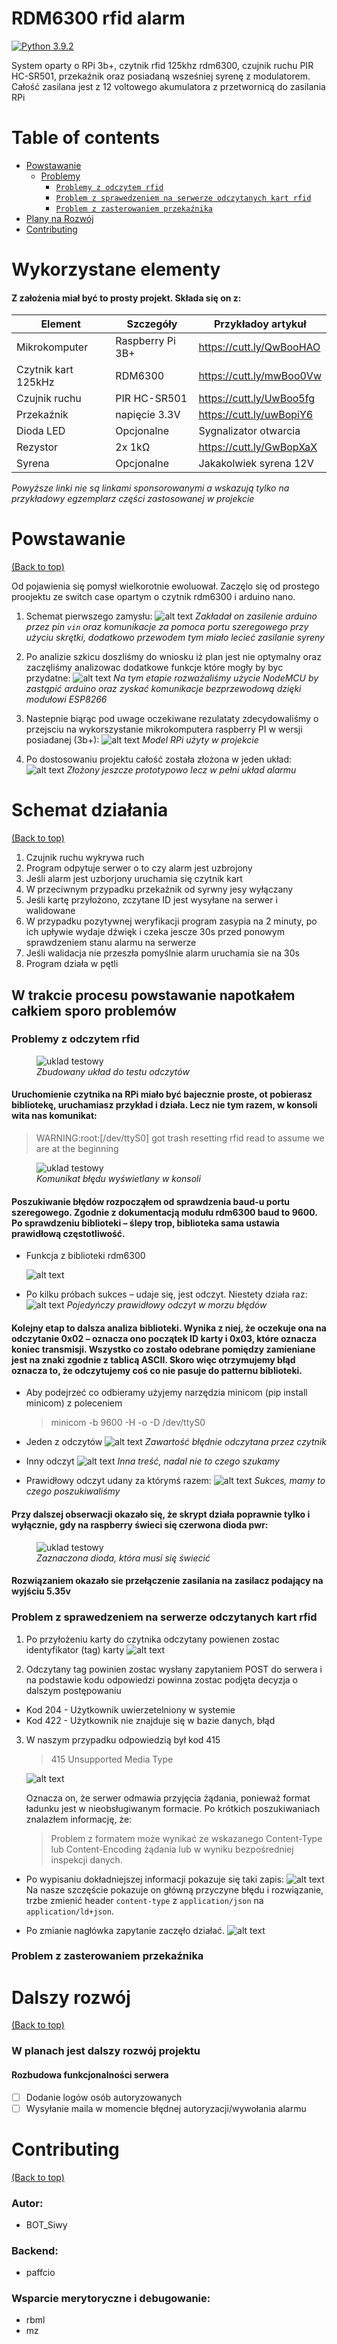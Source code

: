 # RDM6300 rfid alarm 

[![Python 3.9.2](https://img.shields.io/badge/python-3.9-blue.svg)](https://www.python.org/downloads/release/python-392/)

System oparty o RPi 3b+, czytnik rfid 125khz rdm6300, czujnik ruchu PIR HC-SR501, przekaźnik oraz posiadaną wsześniej syrenę z modulatorem. Całość zasilana jest z 12 voltowego akumulatora z przetwornicą do zasilania RPi 

# Table of contents

- [Powstawanie](#Powstawanie)
  - [Problemy](#w-trakcie-procesu-powstawanie-napotkałem-całkiem-sporo-problemów)
    - [`Problemy z odczytem rfid`](#problemy-z-odczytem-rfid)
    - [`Problem z sprawedzeniem na serwerze odczytanych kart rfid`](#problem-z-sprawedzeniem-na-serwerze-odczytanych-kart-rfid)
    - [`Problem z zasterowaniem przekaźnika`](#problem-z-zasterowaniem-przekaźnika)
- [Plany na Rozwój](#dalszy-rozwój)
- [Contributing](#contributing)

# Wykorzystane elementy
#### Z założenia miał być to prosty projekt. Składa się on z:
| Element      | Szczegóły | Przykładoy artykuł| 
| ----------- | ----------- | -----------------|
| Mikrokomputer      | Raspberry Pi 3B+       |https://cutt.ly/QwBooHAO|
| Czytnik kart 125kHz  | RDM6300        |https://cutt.ly/mwBoo0Vw|
|Czujnik ruchu| PIR HC-SR501      |https://cutt.ly/UwBoo5fg|
|Przekaźnik| napięcie 3.3V       |https://cutt.ly/uwBopiY6|
|Dioda LED|Opcjonalne|Sygnalizator otwarcia|
|Rezystor|2x 1kΩ|https://cutt.ly/GwBopXaX|
|Syrena|Opcjonalne|Jakakolwiek syrena 12V|

*Powyższe linki nie są linkami sponsorowanymi a wskazują tylko na przykładowy egzemplarz części zastosowanej w projekcie*


# Powstawanie

[(Back to top)](#table-of-contents)

Od pojawienia się pomysł wielkorotnie ewoluował. Zaczęlo się od prostego proojektu ze switch case opartym o czytnik rdm6300 i arduino nano. 

1. Schemat pierwszego zamysłu:
![alt text](Media/schem1.png)
    *Zakładał on zasilenie arduino przez pin `vin` oraz komunikacje za pomoca portu szeregowego przy użyciu skrętki, dodatkowo przewodem tym miało lecieć zasilanie syreny*

2. Po analizie szkicu doszliśmy do wniosku iż plan jest nie optymalny oraz zaczęliśmy analizowac dodatkowe funkcje które mogły by byc przydatne:
![alt text](Media/oprogramowanie.drawio.png)
    *Na tym etapie rozważaliśmy użycie NodeMCU by zastąpić arduino oraz zyskać komunikacje bezprzewodową dzięki modułowi ESP8266*

3. Nastepnie biąrąc pod uwage oczekiwane rezulataty zdecydowaliśmy o przejsciu na wykorszystanie mikrokomputera raspberry PI w wersji posiadanej (3b+):
![alt text](Media/rpi3+0.png)
*Model RPi użyty w projekcie*
4. Po dostosowaniu projektu całość została złożona w jeden układ:
![alt text](Media/427790875_3616735938541533_3556004323310461416_n.jpg)
*Złożony jeszcze prototypowo lecz w pełni układ alarmu*


# Schemat działania

[(Back to top)](#table-of-contents)

1. Czujnik ruchu wykrywa ruch
2. Program odpytuje serwer o to czy alarm jest uzbrojony
3. Jeśli alarm jest uzborjony uruchamia się czytnik kart
4. W przeciwnym przypadku przekaźnik od syrwny jesy wyłączany
5. Jeśli kartę przyłożono, zczytane ID jest wysyłane na serwer i walidowane
6. W przypadku pozytywnej weryfikacji program zasypia na 2 minuty, po ich upływie wydaje dźwięk i czeka jescze 30s przed ponowym sprawdzeniem stanu alarmu na serwerze
7. Jeśli walidacja nie przeszła pomyślnie alarm uruchamia sie na 30s
8. Program działa w pętli 
## W trakcie procesu powstawanie napotkałem całkiem sporo problemów

### Problemy z odczytem rfid

<figure>
    <img src="Media/Zrzut ekranu 2024-02-17 222455.png"
         alt="uklad testowy">
    <figcaption><i>Zbudowany układ do testu odczytów</i></figcaption>
</figure>

#### Uruchomienie czytnika na RPi miało być bajecznie proste, ot pobierasz bibliotekę, uruchamiasz przykład i działa. Lecz nie tym razem, w konsoli wita nas komunikat: 

>WARNING:root:[/dev/ttyS0] got trash resetting rfid read to assume we are at the beginning

<figure>
    <img src="Media/IMG_4069-1.jpg"
         alt="uklad testowy">
    <figcaption><i>Komunikat błędu wyświetlany w konsoli</i></figcaption>
</figure>

#### Poszukiwanie błędów rozpocząłem od sprawdzenia baud-u portu szeregowego. Zgodnie z dokumentacją modułu rdm6300 baud to 9600. Po sprawdzeniu biblioteki – ślepy trop, biblioteka sama ustawia prawidłową częstotliwość.

- Funkcja z biblioteki rdm6300
  
  ![alt text](<Media/Zrzut ekranu 2024-02-17 221203.png>)

- Po kilku próbach sukces – udaje się, jest odczyt. Niestety działa raz:
  ![alt text](Media/IMG_4074-1.jpg)
  *Pojedyńczy prawidłowy odczyt w morzu błędów*

#### Kolejny etap to dalsza analiza biblioteki. Wynika z niej, że oczekuje ona na odczytanie 0x02 – oznacza ono początek ID karty i 0x03, które oznacza koniec transmisji. Wszystko co zostało odebrane pomiędzy zamieniane jest na znaki zgodnie z tablicą ASCII. Skoro więc otrzymujemy błąd oznacza to, że odczytujemy coś co nie pasuje do patternu biblioteki. 

- Aby podejrzeć co odbieramy użyjemy narzędzia minicom (pip install minicom) z poleceniem 
  >minicom -b 9600 -H -o -D /dev/ttyS0

- Jeden z odczytów
  ![alt text](Media/IMG_4079-1.jpg)
  *Zawartość błędnie odczytana przez czytnik*

- Inny odczyt
  ![alt text](Media/IMG_4080-1.jpg)
  *Inna treść, nadal nie to czego szukamy*

- Prawidłowy odczyt udany za którymś razem: 
  ![alt text](Media/IMG_4082-1.jpg)
  *Sukces, mamy to czego poszukiwaliśmy*

#### Przy dalszej obserwacji okazało się, że skrypt działa poprawnie tylko i wyłącznie, gdy na raspberry świeci się czerwona dioda pwr:

  <figure>
    <img src="Media/Aspose.Words.5702ebb1-458b-40ca-bd8e-2be6e094d953.008.png"
         alt="uklad testowy">
    <figcaption><i>Zaznaczona dioda, która musi się świecić</i></figcaption>
</figure>

#### Rozwiązaniem okazało sie przełączenie zasilania na zasilacz podający na wyjściu 5.35v

### Problem z sprawedzeniem na serwerze odczytanych kart rfid
  
1. Po przyłożeniu karty do czytnika odczytany powienen zostac identyfikator (tag) karty
  ![alt text](Media/427003797_292757716858302_1164766261338142451_n.jpg)

2. Odczytany tag powinien zostac wysłany zapytaniem POST do serwera i na podstawie kodu odpowiedzi powinna zostac podjęta decyzja o dalszym postępowaniu 
- Kod 204 - Użytkownik uwierzetelniony w systemie
- Kod 422 - Użytkownik nie znajduje się w bazie danych, błąd
  
3. W naszym przypadku odpowiedzią był kod 415
   > 415 Unsupported Media Type

      ![alt text](Media/maly.png)

    Oznacza on, że serwer odmawia przyjęcia żądania, ponieważ format ładunku jest w nieobsługiwanym formacie.
    Po krótkich poszukiwaniach znalazłem informację, że:
    > Problem z formatem może wynikać ze wskazanego Content-Type lub Content-Encoding żądania lub w wyniku bezpośredniej inspekcji danych.

- Po wypisaniu dokładniejszej informacji pokazuje się taki zapis:
 ![alt text](Media/duzy415.png)
 Na nasze szczęście pokazuje on główną przyczyne błędu i rozwiązanie, trzbe zmienić header `content-type` z `application/json` na `application/ld+json`.

- Po zmianie nagłówka zapytanie zaczęło działać.
  ![alt text](Media/427746558_422241966978912_8338552475153075465_n.png)

### Problem z zasterowaniem przekaźnika
  
# Dalszy rozwój

[(Back to top)](#table-of-contents)

### W planach jest dalszy rozwój projektu

#### Rozbudowa funkcjonalności serwera
- [ ] Dodanie logów osób autoryzowanych
- [ ] Wysyłanie maila w momencie błędnej autoryzacji/wywołania alarmu

# Contributing

[(Back to top)](#table-of-contents)

### Autor: 
- BOT_Siwy

### Backend:
- paffcio

### Wsparcie merytoryczne i debugowanie:
- rbml
- mz